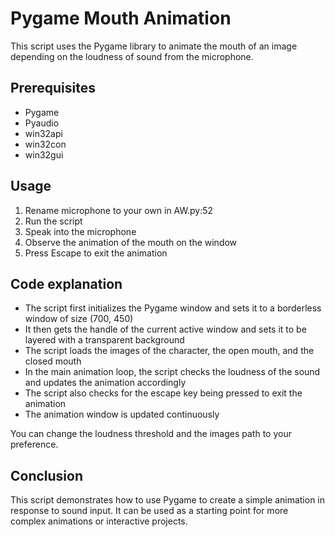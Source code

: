 
# Pygame Mouth Animation

This script uses the Pygame library to animate the mouth of an image depending on the loudness of sound from the microphone.

## Prerequisites

-   Pygame
-   Pyaudio
-   win32api
-   win32con
-   win32gui

## Usage

1.  Rename microphone to your own in AW.py:52
2.  Run the script
3.  Speak into the microphone
4.  Observe the animation of the mouth on the window
5.  Press Escape to exit the animation

## Code explanation

-   The script first initializes the Pygame window and sets it to a borderless window of size (700, 450)
-   It then gets the handle of the current active window and sets it to be layered with a transparent background
-   The script loads the images of the character, the open mouth, and the closed mouth
-   In the main animation loop, the script checks the loudness of the sound and updates the animation accordingly
-   The script also checks for the escape key being pressed to exit the animation
-   The animation window is updated continuously

You can change the loudness threshold and the images path to your preference.

## Conclusion

This script demonstrates how to use Pygame to create a simple animation in response to sound input. It can be used as a starting point for more complex animations or interactive projects.
